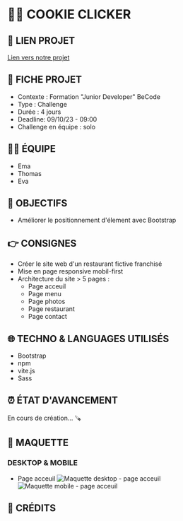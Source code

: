 # 🐩🍪 COOKIE CLICKER

## 🔗 LIEN PROJET

[Lien vers notre projet](https://emignox.github.io/cookie-clicker/ "lien projet cookie-clicker")

## 📌 FICHE PROJET

- Contexte : Formation "Junior Developer" BeCode
- Type : Challenge
- Durée : 4 jours
- Deadline: 09/10/23 - 09:00
- Challenge en équipe : solo

## 🤜🤛 ÉQUIPE

- Ema
- Thomas
- Eva

## 🎯 OBJECTIFS

- Améliorer le positionnement d'élement avec Bootstrap

## 👉 CONSIGNES

- Créer le site web d'un restaurant fictive franchisé
- Mise en page responsive mobil-first
- Architecture du site > 5 pages :
  - Page acceuil
  - Page menu
  - Page photos
  - Page restaurant
  - Page contact

## 🌐 TECHNO & LANGUAGES UTILISÉS

- Bootstrap
- npm
- vite.js
- Sass

## ⏰ ÉTAT D'AVANCEMENT

En cours de création… 🪚

## 👀 MAQUETTE

### DESKTOP & MOBILE

- Page acceuil
  ![Maquette desktop - page acceuil](src/img/maquette-18.png)
  ![Maquette mobile - page acceuil](src/img/maquette-1.png)

## 📸 CRÉDITS
